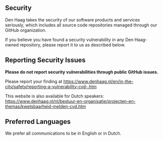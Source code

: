 ## Security

Den Haag takes the security of our software products and services seriously, which includes all source code repositories managed through our GitHub organization.

If you believe you have found a security vulnerability in any Den Haag-owned repository, please report it to us as described below.

## Reporting Security Issues

**Please do not report security vulnerabilities through public GitHub issues.**

Please report your finding at https://www.denhaag.nl/en/in-the-city/safety/reporting-a-vulnerability-cvd-.htm

This website is also available for Dutch speakers: https://www.denhaag.nl/nl/bestuur-en-organisatie/projecten-en-themas/kwetsbaarheid-melden-cvd.htm

## Preferred Languages

We prefer all communications to be in English or in Dutch.
